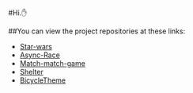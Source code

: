 #Hi.:hand:

##You can view the project repositories at these links:
 -  <a href="" md-fab>
        <md-icon class="md-24">Star-wars</md-icon>
    </a>
 -  <a href="" md-fab>
        <md-icon class="md-24">Async-Race</md-icon>
    </a>
 -  <a href="" md-fab>
        <md-icon class="md-24">Match-match-game</md-icon>
    </a>
 -  <a href="" md-fab>
        <md-icon class="md-24">Shelter</md-icon>
    </a>
 -  <a href="" md-fab>
        <md-icon class="md-24">BicycleTheme</md-icon>
    </a>
